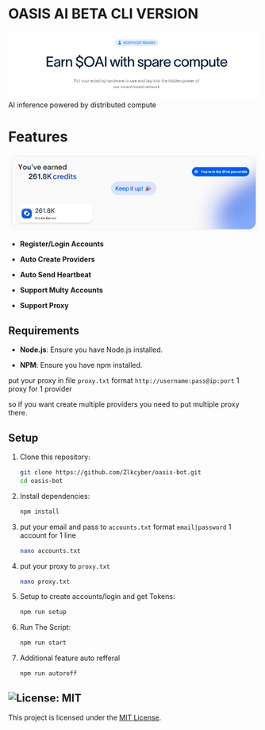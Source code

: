 # OASIS AI BETA CLI VERSION

![banner](image-1.png)
AI inference powered by distributed compute

# Features

![Banner](image.png)

- **Register/Login Accounts**

- **Auto Create Providers**

- **Auto Send Heartbeat**

- **Support Multy Accounts**

- **Support Proxy**

## Requirements

- **Node.js**: Ensure you have Node.js installed.

- **NPM**: Ensure you have npm installed.

put your proxy in file `proxy.txt` format `http://username:pass@ip:port` 1 proxy for 1 provider

so if you want create multiple providers you need to put multiple proxy there.

## Setup

1. Clone this repository:

   ```bash
   git clone https://github.com/Zlkcyber/oasis-bot.git
   cd oasis-bot
   ```

2. Install dependencies:

   ```bash
   npm install
   ```

3. put your email and pass to `accounts.txt` format `email|password` 1 account for 1 line

   ```bash
   nano accounts.txt
   ```

4. put your proxy to `proxy.txt`

   ```bash
   nano proxy.txt
   ```

5. Setup to create accounts/login and get Tokens:

   ```bash
   npm run setup
   ```

6. Run The Script:

   ```bash
   npm run start
   ```

7. Additional feature auto refferal
   ```bash
   npm run autoreff
   ```

## ![License: MIT](https://img.shields.io/badge/License-MIT-yellow.svg)

This project is licensed under the [MIT License](LICENSE).
